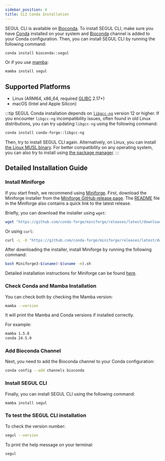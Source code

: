 ```yaml
---
sidebar_position: 4
title: CLI Conda Installation
---
```


SEGUL CLI is available on [Bioconda](https://anaconda.org/bioconda/segul). To install SEGUL CLI, make sure you have [Conda](https://docs.conda.io/en/latest/) installed on your system and [Bioconda](https://bioconda.github.io/index.html) channel is added to your Conda configuration. Then, you can install SEGUL CLI by running the following command:

```bash
conda install bioconda::segul
```

Or if you use [mamba](https://github.com/mamba-org/mamba):

```bash
mamba install segul
```

## Supported Platforms

- Linux (ARM64, x86_64, required [GLIBC](https://www.gnu.org/software/libc/) 2.17+)
- macOS (Intel and Apple Silicon)

:::tip
SEGUL Conda installation depends on [`libgcc-ng`](https://anaconda.org/conda-forge/libgcc-ng) version 12 or higher. If you encounter `libgcc-ng` incompatibility issues, often found in old Linux distributions, you can try updating `libgcc-ng` using the following command:

```bash
conda install conda-forge::libgcc-ng
```

Then, try to install SEGUL CLI again. Alternatively, on Linux, you can install [the Linux MUSL binary](/docs/installation/install_binary#linuxwsl). For better compatibility on any operating system, you can also try to install using [the package manager](/docs/installation/install_cargo).
:::

## Detailed Installation Guide

### Install Miniforge

If you start fresh, we recommend using [Miniforge](https://github.com/conda-forge/miniforge). First, download the Miniforge installer from the [Miniforge GitHub release page](https://github.com/conda-forge/miniforge/releases). The [README](https://github.com/conda-forge/miniforge) file in the Miniforge also contains a quick link to the latest release.

Briefly, you can download the installer using `wget`:

```bash
wget "https://github.com/conda-forge/miniforge/releases/latest/download/Miniforge3-$(uname)-$(uname -m).sh"
```

Or using `curl`:

```bash
curl -L -O "https://github.com/conda-forge/miniforge/releases/latest/download/Miniforge3-$(uname)-$(uname -m).sh"
```

After downloading the installer, install Miniforge by running the following command:

```bash
bash Miniforge3-$(uname)-$(uname -m).sh
```

Detailed installation instructions for Miniforge can be found [here](https://github.com/conda-forge/miniforge).

### Check Conda and Mamba Installation

You can check both by checking the Mamba version:

```bash
mamba --version
```

It will print the Mamba and Conda versions if installed correctly.

For example:

```bash
mamba 1.5.8
conda 24.5.0
```

### Add Bioconda Channel

Next, you need to add the Bioconda channel to your Conda configuration:

```bash
conda config --add channels bioconda
```

### Install SEGUL CLI

Finally, you can install SEGUL CLI using the following command:

```bash
mamba install segul
```

### To test the SEGUL CLI installation

To check the version number:

```bash
segul --version
```

To print the help message on your terminal:

```bash
segul
```
